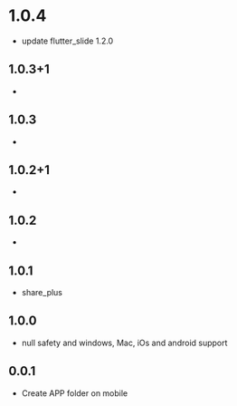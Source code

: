 # 1.0.4
* update flutter_slide 1.2.0

## 1.0.3+1
*

## 1.0.3
*
## 1.0.2+1
*

## 1.0.2
*
## 1.0.1

* share_plus
  
## 1.0.0

* null safety and windows, Mac, iOs and android support

## 0.0.1

* Create APP folder on mobile

